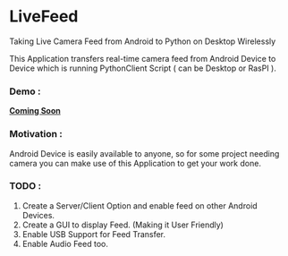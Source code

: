 # LiveFeed
Taking Live Camera Feed from Android to Python on Desktop Wirelessly

This Application transfers real-time camera feed from Android Device to Device which is running PythonClient Script ( can be Desktop or RasPI ).

### Demo :
[**Coming Soon**]()

### Motivation :
Android Device is easily available to anyone, so for some project needing camera you can make use of this Application to get your work done.

### TODO :
1. Create a Server/Client Option and enable feed on other Android Devices.
2. Create a GUI to display Feed. (Making it User Friendly)
3. Enable USB Support for Feed Transfer.
4. Enable Audio Feed too.
